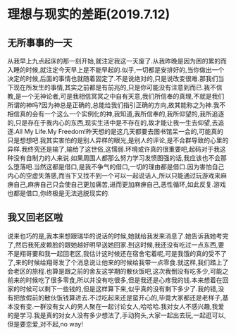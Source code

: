 # 理想与现实的差距(2019.7.12)

## 无所事事的一天

从我早上九点起床的那一刻开始,就注定我这一天废了.从我昨晚是因为困的累的而入睡的时候,就注定今天早上是不能早起的.似乎,一切都是安排好的,当你做出一个决定的时候,后面的事情也就随着固定了.不是说绝对的,只是说改变很难.那我们当下现在所发生的事情,其实之前都是有前兆的,只是你可能没有注意到而已.我不信教,是一个无神论者,可是我相信冥冥之中自有天意,我们所信奉的真理,不就是我们所谓的神吗?因为神总是正确的,总能给我们指引正确的方向,故其能称之为神.我不相信真的会有一个这么一个实例化的神,我知道,我所信奉的,我所仰望的,我所追逐的,只是存在于我内心的东西,现实生活中是不存在的,故才能让我一生去仰望,去追逐.All My Life.My Freedom!昨天想的是这几天都要去图书馆呆一会的,可能真的只是想想吧.我其实害怕的是别人异样的眼光,是别人的评论,是不合群导致的心里的异样.我终究还是输了,输给了这世俗,这懦弱.环境或许真的很重要吧,起码对于我这种没有自制力的人来说.如果周围人都那么努力学习发愤图强的话,我应该也不会那么堕落吧.当然这都是借口,是我不争气的借口,一切的理由都是借口.因为害怕自己内心的空虚失落感,而当下又找不到一个可以一起说话人,所以只能通过玩游戏来麻痹自己,麻痹自己只会使自己更加痛苦,进而更加麻痹自己,恶性循环,如此反复.游戏也都是借口,你终极是无法逃脱现实的.

## 我又回老区啦

说来也巧的是,我本来想跟瑞华的说话的时候,她就给我发来消息了.她告诉我她考完了,然后我死皮赖脸的跟她越好明早送她回家.到这时候,我还没有吃过一点东西,要不是翔哥要和我一起回老区,我估计这时候还在宿舍宅着呢,可是我饿的真的受不了了,来的时候给翔哥发了个消息说让他来的时候给我带一点零食.就这样,我们踏上了会老区的旅程.也算是跟之前的舍友这学期的散伙饭吧,这次我倒没有吃多少,可能之前来的时候吃了很多零食,所以并没有吃很多,但是我还是心疼我的钱.本来想着在回家的时候可以剩下一些钱的,但是这样算下来,似乎真的没有剩下多少了.我的错,没有把放假前的散伙饭钱算进去.不过吃起来还是蛮开心的,毕竟大家都还是老样子,基本没有变.一群没有女人的男人聚在一起讨论女人,哈哈哈.我对女人不感兴趣,我爱的是学习.我是真的对女人没有多少想法了,手动狗头,大家一起出去玩,一起逛可以,但是要恋爱,对不起,no way!

